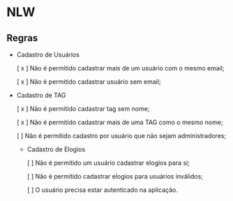 # NLW


## Regras

- Cadastro de Usuários

  [ x ] Não é permitido cadastrar mais de um usuário com o mesmo email;

  [ x ] Não é permitido cadastrar usuário sem email;


- Cadastro de TAG

  [ x ] Não é permitido cadastrar tag sem nome;

  [ x ] Não é permitido cadastrar mais de uma TAG como o mesmo nome;

  [ ] Não é permitido cadastro por usuário que não sejam administradores;


  - Cadastro de Elogios

    [ ] Não é permitido um usuário cadastrar elogios para si;

    [ ] Não é permitido cadastrar elogios para usuários inválidos;

    [ ] O usuário precisa estar autenticado na aplicação.
